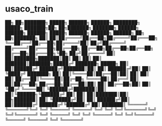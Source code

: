 # usaco_train

██╗   ██╗███████╗ █████╗  ██████╗ ██████╗     ████████╗ █████╗ ███████╗██╗  ██╗███████╗    ███████╗ ██████╗ ██████╗     ██████╗  █████╗ ██████╗     ██████╗  ██████╗ ██╗   ██╗███████╗
██║   ██║██╔════╝██╔══██╗██╔════╝██╔═══██╗    ╚══██╔══╝██╔══██╗██╔════╝██║ ██╔╝██╔════╝    ██╔════╝██╔═══██╗██╔══██╗    ██╔══██╗██╔══██╗██╔══██╗    ██╔══██╗██╔═══██╗╚██╗ ██╔╝██╔════╝
██║   ██║███████╗███████║██║     ██║   ██║       ██║   ███████║███████╗█████╔╝ ███████╗    █████╗  ██║   ██║██████╔╝    ██████╔╝███████║██║  ██║    ██████╔╝██║   ██║ ╚████╔╝ ███████╗
██║   ██║╚════██║██╔══██║██║     ██║   ██║       ██║   ██╔══██║╚════██║██╔═██╗ ╚════██║    ██╔══╝  ██║   ██║██╔══██╗    ██╔══██╗██╔══██║██║  ██║    ██╔══██╗██║   ██║  ╚██╔╝  ╚════██║
╚██████╔╝███████║██║  ██║╚██████╗╚██████╔╝       ██║   ██║  ██║███████║██║  ██╗███████║    ██║     ╚██████╔╝██║  ██║    ██████╔╝██║  ██║██████╔╝    ██████╔╝╚██████╔╝   ██║   ███████║
 ╚═════╝ ╚══════╝╚═╝  ╚═╝ ╚═════╝ ╚═════╝        ╚═╝   ╚═╝  ╚═╝╚══════╝╚═╝  ╚═╝╚══════╝    ╚═╝      ╚═════╝ ╚═╝  ╚═╝    ╚═════╝ ╚═╝  ╚═╝╚═════╝     ╚═════╝  ╚═════╝    ╚═╝   ╚══════╝
                                                                                                                                                                                      
